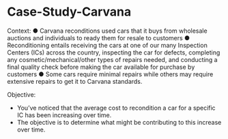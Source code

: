 # Case-Study-Carvana
Context:
● Carvana reconditions used cars that it buys from wholesale auctions and individuals to ready them for resale to customers
● Reconditioning entails receiving the cars at one of our many Inspection Centers (ICs) across the country, inspecting the car for defects, completing any cosmetic/mechanical/other types of repairs needed, and conducting a final quality check before making the car available for purchase by customers
● Some cars require minimal repairs while others may require extensive repairs to get it to Carvana standards.

Objective:
- You’ve noticed that the average cost to recondition a car for a specific IC has been increasing over time.
- The objective is to determine what might be contributing to this increase over time.
